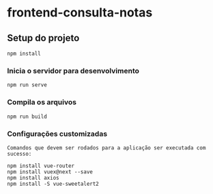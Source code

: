 # frontend-consulta-notas

## Setup do projeto
```
npm install
```

### Inicia o servidor para desenvolvimento
```
npm run serve
```

### Compila os arquivos
```
npm run build
```

### Configurações customizadas

```
Comandos que devem ser rodados para a aplicação ser executada com sucesso:

npm install vue-router
npm install vuex@next --save
npm install axios
npm install -S vue-sweetalert2
```
